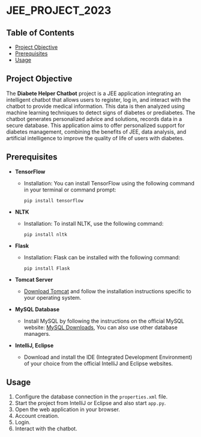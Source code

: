 # JEE_PROJECT_2023

## Table of Contents

- [Project Objective](#project-objective)
- [Prerequisites](#prerequisites)
- [Usage](#usage)

## Project Objective

The **Diabete Helper Chatbot** project is a JEE application integrating an intelligent chatbot that allows users to register, log in, and interact with the chatbot to provide medical information. This data is then analyzed using machine learning techniques to detect signs of diabetes or prediabetes. The chatbot generates personalized advice and solutions, records data in a secure database. This application aims to offer personalized support for diabetes management, combining the benefits of JEE, data analysis, and artificial intelligence to improve the quality of life of users with diabetes.

## Prerequisites

- **TensorFlow**
  - Installation: You can install TensorFlow using the following command in your terminal or command prompt:
    ```
    pip install tensorflow
    ```

- **NLTK**
  - Installation: To install NLTK, use the following command:
    ```
    pip install nltk
    ```

- **Flask**
  - Installation: Flask can be installed with the following command:
    ```
    pip install Flask
    ```

- **Tomcat Server**
  - [Download Tomcat](https://tomcat.apache.org) and follow the installation instructions specific to your operating system.

- **MySQL Database**
  - Install MySQL by following the instructions on the official MySQL website: [MySQL Downloads](https://dev.mysql.com/downloads/), You can also use other database managers.

- **IntelliJ, Eclipse**
  - Download and install the IDE (Integrated Development Environment) of your choice from the official IntelliJ and Eclipse websites.

## Usage

1. Configure the database connection in the `properties.xml` file.
2. Start the project from IntelliJ or Eclipse and also start `app.py`.
3. Open the web application in your browser.
4. Account creation.
5. Login.
6. Interact with the chatbot.
